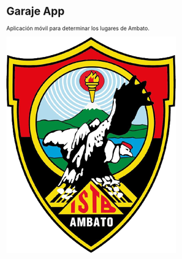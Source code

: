 # Garaje App
Aplicación móvil para determinar los lugares de Ambato.

![alt text](/app/src/main/res/drawable/Logo.png "App Lugares")
